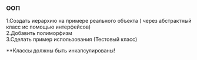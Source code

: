 <h3>ООП</h3>


1.Создать иерархию на примере реального объекта ( через абстрактный класс ис помощью интерфейсов) <br/>
2.Добавить полиморфизм <br/>
3.Сделать пример использования (Тестовый класс) <br/>

**Классы должны быть инкапсулированы!
